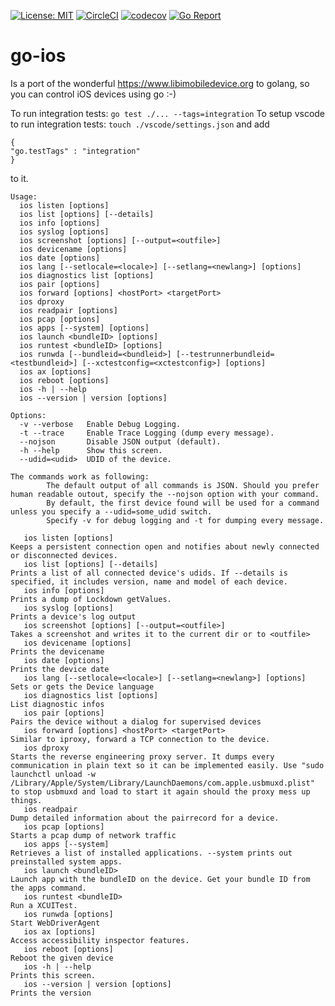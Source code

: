 [![License: MIT](https://img.shields.io/badge/License-MIT-yellow.svg)](https://opensource.org/licenses/MIT)
[![CircleCI](https://circleci.com/gh/danielpaulus/go-ios.svg?style=svg)](https://circleci.com/gh/danielpaulus/go-ios)
[![codecov](https://codecov.io/gh/danielpaulus/go-ios/branch/master/graph/badge.svg)](https://codecov.io/gh/danielpaulus/go-ios)
[![Go Report](https://goreportcard.com/badge/github.com/danielpaulus/go-ios)](https://goreportcard.com/report/github.com/danielpaulus/go-ios)

# go-ios

Is a port of the wonderful https://www.libimobiledevice.org to golang, so you can control iOS devices using go :-)

To run integration tests: `go test ./... --tags=integration`
To setup vscode to run integration tests: `touch ./vscode/settings.json`
and add

```
{
"go.testTags" : "integration"
}
```

to it.

```
Usage:
  ios listen [options]
  ios list [options] [--details]
  ios info [options]
  ios syslog [options]
  ios screenshot [options] [--output=<outfile>]
  ios devicename [options]
  ios date [options]
  ios lang [--setlocale=<locale>] [--setlang=<newlang>] [options]
  ios diagnostics list [options]
  ios pair [options]
  ios forward [options] <hostPort> <targetPort>
  ios dproxy
  ios readpair [options]
  ios pcap [options]
  ios apps [--system] [options]
  ios launch <bundleID> [options]
  ios runtest <bundleID> [options]
  ios runwda [--bundleid=<bundleid>] [--testrunnerbundleid=<testbundleid>] [--xctestconfig=<xctestconfig>] [options]
  ios ax [options]
  ios reboot [options]
  ios -h | --help
  ios --version | version [options]

Options:
  -v --verbose   Enable Debug Logging.
  -t --trace     Enable Trace Logging (dump every message).
  --nojson       Disable JSON output (default).
  -h --help      Show this screen.
  --udid=<udid>  UDID of the device.

The commands work as following:
        The default output of all commands is JSON. Should you prefer human readable outout, specify the --nojson option with your command.
        By default, the first device found will be used for a command unless you specify a --udid=some_udid switch.
        Specify -v for debug logging and -t for dumping every message.

   ios listen [options]                                               Keeps a persistent connection open and notifies about newly connected or disconnected devices.
   ios list [options] [--details]                                     Prints a list of all connected device's udids. If --details is specified, it includes version, name and model of each device.
   ios info [options]                                                 Prints a dump of Lockdown getValues.
   ios syslog [options]                                               Prints a device's log output
   ios screenshot [options] [--output=<outfile>]                      Takes a screenshot and writes it to the current dir or to <outfile>
   ios devicename [options]                                           Prints the devicename
   ios date [options]                                                 Prints the device date
   ios lang [--setlocale=<locale>] [--setlang=<newlang>] [options]    Sets or gets the Device language
   ios diagnostics list [options]                                     List diagnostic infos
   ios pair [options]                                                 Pairs the device without a dialog for supervised devices
   ios forward [options] <hostPort> <targetPort>                      Similar to iproxy, forward a TCP connection to the device.
   ios dproxy                                                         Starts the reverse engineering proxy server. It dumps every communication in plain text so it can be implemented easily. Use "sudo launchctl unload -w /Library/Apple/System/Library/LaunchDaemons/com.apple.usbmuxd.plist" to stop usbmuxd and load to start it again should the proxy mess up things.
   ios readpair                                                       Dump detailed information about the pairrecord for a device.
   ios pcap [options]                                                 Starts a pcap dump of network traffic
   ios apps [--system]                                                Retrieves a list of installed applications. --system prints out preinstalled system apps.
   ios launch <bundleID>                                              Launch app with the bundleID on the device. Get your bundle ID from the apps command.
   ios runtest <bundleID>                                             Run a XCUITest.
   ios runwda [options]                                               Start WebDriverAgent
   ios ax [options]                                                   Access accessibility inspector features.
   ios reboot [options]                                               Reboot the given device
   ios -h | --help                                                    Prints this screen.
   ios --version | version [options]                                  Prints the version
```
